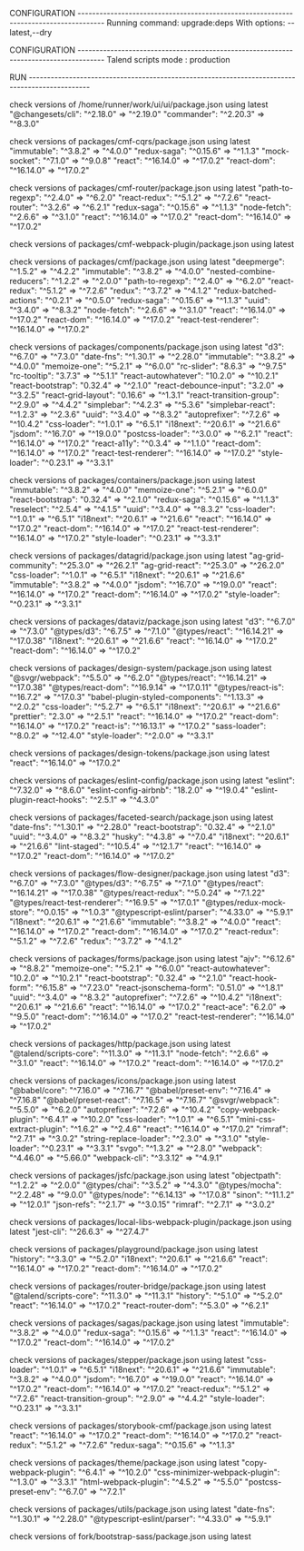 
CONFIGURATION -------------------------------------------------------------------------------------
Running command: upgrade:deps With options: --latest,--dry

CONFIGURATION -------------------------------------------------------------------------------------
Talend scripts mode : production

RUN -----------------------------------------------------------------------------------------------

check versions of /home/runner/work/ui/ui/package.json using latest
"@changesets/cli": "^2.18.0" => "^2.19.0"
"commander": "^2.20.3" => "^8.3.0"

check versions of packages/cmf-cqrs/package.json using latest
"immutable": "^3.8.2" => "^4.0.0"
"redux-saga": "^0.15.6" => "^1.1.3"
"mock-socket": "^7.1.0" => "^9.0.8"
"react": "^16.14.0" => "^17.0.2"
"react-dom": "^16.14.0" => "^17.0.2"

check versions of packages/cmf-router/package.json using latest
"path-to-regexp": "^2.4.0" => "^6.2.0"
"react-redux": "^5.1.2" => "^7.2.6"
"react-router": "^3.2.6" => "^6.2.1"
"redux-saga": "^0.15.6" => "^1.1.3"
"node-fetch": "^2.6.6" => "^3.1.0"
"react": "^16.14.0" => "^17.0.2"
"react-dom": "^16.14.0" => "^17.0.2"

check versions of packages/cmf-webpack-plugin/package.json using latest

check versions of packages/cmf/package.json using latest
"deepmerge": "^1.5.2" => "^4.2.2"
"immutable": "^3.8.2" => "^4.0.0"
"nested-combine-reducers": "^1.2.2" => "^2.0.0"
"path-to-regexp": "^2.4.0" => "^6.2.0"
"react-redux": "^5.1.2" => "^7.2.6"
"redux": "^3.7.2" => "^4.1.2"
"redux-batched-actions": "^0.2.1" => "^0.5.0"
"redux-saga": "^0.15.6" => "^1.1.3"
"uuid": "^3.4.0" => "^8.3.2"
"node-fetch": "^2.6.6" => "^3.1.0"
"react": "^16.14.0" => "^17.0.2"
"react-dom": "^16.14.0" => "^17.0.2"
"react-test-renderer": "^16.14.0" => "^17.0.2"

check versions of packages/components/package.json using latest
"d3": "^6.7.0" => "^7.3.0"
"date-fns": "^1.30.1" => "^2.28.0"
"immutable": "^3.8.2" => "^4.0.0"
"memoize-one": "^5.2.1" => "^6.0.0"
"rc-slider": "8.6.3" => "^9.7.5"
"rc-tooltip": "3.7.3" => "^5.1.1"
"react-autowhatever": "10.2.0" => "^10.2.1"
"react-bootstrap": "0.32.4" => "^2.1.0"
"react-debounce-input": "3.2.0" => "^3.2.5"
"react-grid-layout": "0.16.6" => "^1.3.1"
"react-transition-group": "^2.9.0" => "^4.4.2"
"simplebar": "^4.2.3" => "^5.3.6"
"simplebar-react": "^1.2.3" => "^2.3.6"
"uuid": "^3.4.0" => "^8.3.2"
"autoprefixer": "^7.2.6" => "^10.4.2"
"css-loader": "^1.0.1" => "^6.5.1"
"i18next": "^20.6.1" => "^21.6.6"
"jsdom": "^16.7.0" => "^19.0.0"
"postcss-loader": "^3.0.0" => "^6.2.1"
"react": "^16.14.0" => "^17.0.2"
"react-a11y": "^0.3.4" => "^1.1.0"
"react-dom": "^16.14.0" => "^17.0.2"
"react-test-renderer": "^16.14.0" => "^17.0.2"
"style-loader": "^0.23.1" => "^3.3.1"

check versions of packages/containers/package.json using latest
"immutable": "^3.8.2" => "^4.0.0"
"memoize-one": "^5.2.1" => "^6.0.0"
"react-bootstrap": "0.32.4" => "^2.1.0"
"redux-saga": "^0.15.6" => "^1.1.3"
"reselect": "^2.5.4" => "^4.1.5"
"uuid": "^3.4.0" => "^8.3.2"
"css-loader": "^1.0.1" => "^6.5.1"
"i18next": "^20.6.1" => "^21.6.6"
"react": "^16.14.0" => "^17.0.2"
"react-dom": "^16.14.0" => "^17.0.2"
"react-test-renderer": "^16.14.0" => "^17.0.2"
"style-loader": "^0.23.1" => "^3.3.1"

check versions of packages/datagrid/package.json using latest
"ag-grid-community": "^25.3.0" => "^26.2.1"
"ag-grid-react": "^25.3.0" => "^26.2.0"
"css-loader": "^1.0.1" => "^6.5.1"
"i18next": "^20.6.1" => "^21.6.6"
"immutable": "^3.8.2" => "^4.0.0"
"jsdom": "^16.7.0" => "^19.0.0"
"react": "^16.14.0" => "^17.0.2"
"react-dom": "^16.14.0" => "^17.0.2"
"style-loader": "^0.23.1" => "^3.3.1"

check versions of packages/dataviz/package.json using latest
"d3": "^6.7.0" => "^7.3.0"
"@types/d3": "^6.7.5" => "^7.1.0"
"@types/react": "^16.14.21" => "^17.0.38"
"i18next": "^20.6.1" => "^21.6.6"
"react": "^16.14.0" => "^17.0.2"
"react-dom": "^16.14.0" => "^17.0.2"

check versions of packages/design-system/package.json using latest
"@svgr/webpack": "^5.5.0" => "^6.2.0"
"@types/react": "^16.14.21" => "^17.0.38"
"@types/react-dom": "^16.9.14" => "^17.0.11"
"@types/react-is": "^16.7.2" => "^17.0.3"
"babel-plugin-styled-components": "^1.13.3" => "^2.0.2"
"css-loader": "^5.2.7" => "^6.5.1"
"i18next": "^20.6.1" => "^21.6.6"
"prettier": "2.3.0" => "^2.5.1"
"react": "^16.14.0" => "^17.0.2"
"react-dom": "^16.14.0" => "^17.0.2"
"react-is": "^16.13.1" => "^17.0.2"
"sass-loader": "^8.0.2" => "^12.4.0"
"style-loader": "^2.0.0" => "^3.3.1"

check versions of packages/design-tokens/package.json using latest
"react": "^16.14.0" => "^17.0.2"

check versions of packages/eslint-config/package.json using latest
"eslint": "^7.32.0" => "^8.6.0"
"eslint-config-airbnb": "18.2.0" => "^19.0.4"
"eslint-plugin-react-hooks": "^2.5.1" => "^4.3.0"

check versions of packages/faceted-search/package.json using latest
"date-fns": "^1.30.1" => "^2.28.0"
"react-bootstrap": "0.32.4" => "^2.1.0"
"uuid": "^3.4.0" => "^8.3.2"
"husky": "^4.3.8" => "^7.0.4"
"i18next": "^20.6.1" => "^21.6.6"
"lint-staged": "^10.5.4" => "^12.1.7"
"react": "^16.14.0" => "^17.0.2"
"react-dom": "^16.14.0" => "^17.0.2"

check versions of packages/flow-designer/package.json using latest
"d3": "^6.7.0" => "^7.3.0"
"@types/d3": "^6.7.5" => "^7.1.0"
"@types/react": "^16.14.21" => "^17.0.38"
"@types/react-redux": "^5.0.24" => "^7.1.22"
"@types/react-test-renderer": "^16.9.5" => "^17.0.1"
"@types/redux-mock-store": "^0.0.15" => "^1.0.3"
"@typescript-eslint/parser": "^4.33.0" => "^5.9.1"
"i18next": "^20.6.1" => "^21.6.6"
"immutable": "^3.8.2" => "^4.0.0"
"react": "^16.14.0" => "^17.0.2"
"react-dom": "^16.14.0" => "^17.0.2"
"react-redux": "^5.1.2" => "^7.2.6"
"redux": "^3.7.2" => "^4.1.2"

check versions of packages/forms/package.json using latest
"ajv": "^6.12.6" => "^8.8.2"
"memoize-one": "^5.2.1" => "^6.0.0"
"react-autowhatever": "10.2.0" => "^10.2.1"
"react-bootstrap": "0.32.4" => "^2.1.0"
"react-hook-form": "^6.15.8" => "^7.23.0"
"react-jsonschema-form": "0.51.0" => "^1.8.1"
"uuid": "^3.4.0" => "^8.3.2"
"autoprefixer": "^7.2.6" => "^10.4.2"
"i18next": "^20.6.1" => "^21.6.6"
"react": "^16.14.0" => "^17.0.2"
"react-ace": "6.2.0" => "^9.5.0"
"react-dom": "^16.14.0" => "^17.0.2"
"react-test-renderer": "^16.14.0" => "^17.0.2"

check versions of packages/http/package.json using latest
"@talend/scripts-core": "^11.3.0" => "^11.3.1"
"node-fetch": "^2.6.6" => "^3.1.0"
"react": "^16.14.0" => "^17.0.2"
"react-dom": "^16.14.0" => "^17.0.2"

check versions of packages/icons/package.json using latest
"@babel/core": "^7.16.0" => "^7.16.7"
"@babel/preset-env": "^7.16.4" => "^7.16.8"
"@babel/preset-react": "^7.16.5" => "^7.16.7"
"@svgr/webpack": "^5.5.0" => "^6.2.0"
"autoprefixer": "^7.2.6" => "^10.4.2"
"copy-webpack-plugin": "^6.4.1" => "^10.2.0"
"css-loader": "^1.0.1" => "^6.5.1"
"mini-css-extract-plugin": "^1.6.2" => "^2.4.6"
"react": "^16.14.0" => "^17.0.2"
"rimraf": "^2.7.1" => "^3.0.2"
"string-replace-loader": "^2.3.0" => "^3.1.0"
"style-loader": "^0.23.1" => "^3.3.1"
"svgo": "^1.3.2" => "^2.8.0"
"webpack": "^4.46.0" => "^5.66.0"
"webpack-cli": "^3.3.12" => "^4.9.1"

check versions of packages/jsfc/package.json using latest
"objectpath": "^1.2.2" => "^2.0.0"
"@types/chai": "^3.5.2" => "^4.3.0"
"@types/mocha": "^2.2.48" => "^9.0.0"
"@types/node": "^6.14.13" => "^17.0.8"
"sinon": "^11.1.2" => "^12.0.1"
"json-refs": "^2.1.7" => "^3.0.15"
"rimraf": "^2.7.1" => "^3.0.2"

check versions of packages/local-libs-webpack-plugin/package.json using latest
"jest-cli": "^26.6.3" => "^27.4.7"

check versions of packages/playground/package.json using latest
"history": "^3.3.0" => "^5.2.0"
"i18next": "^20.6.1" => "^21.6.6"
"react": "^16.14.0" => "^17.0.2"
"react-dom": "^16.14.0" => "^17.0.2"

check versions of packages/router-bridge/package.json using latest
"@talend/scripts-core": "^11.3.0" => "^11.3.1"
"history": "^5.1.0" => "^5.2.0"
"react": "^16.14.0" => "^17.0.2"
"react-router-dom": "^5.3.0" => "^6.2.1"

check versions of packages/sagas/package.json using latest
"immutable": "^3.8.2" => "^4.0.0"
"redux-saga": "^0.15.6" => "^1.1.3"
"react": "^16.14.0" => "^17.0.2"
"react-dom": "^16.14.0" => "^17.0.2"

check versions of packages/stepper/package.json using latest
"css-loader": "^1.0.1" => "^6.5.1"
"i18next": "^20.6.1" => "^21.6.6"
"immutable": "^3.8.2" => "^4.0.0"
"jsdom": "^16.7.0" => "^19.0.0"
"react": "^16.14.0" => "^17.0.2"
"react-dom": "^16.14.0" => "^17.0.2"
"react-redux": "^5.1.2" => "^7.2.6"
"react-transition-group": "^2.9.0" => "^4.4.2"
"style-loader": "^0.23.1" => "^3.3.1"

check versions of packages/storybook-cmf/package.json using latest
"react": "^16.14.0" => "^17.0.2"
"react-dom": "^16.14.0" => "^17.0.2"
"react-redux": "^5.1.2" => "^7.2.6"
"redux-saga": "^0.15.6" => "^1.1.3"

check versions of packages/theme/package.json using latest
"copy-webpack-plugin": "^6.4.1" => "^10.2.0"
"css-minimizer-webpack-plugin": "^1.3.0" => "^3.3.1"
"html-webpack-plugin": "^4.5.2" => "^5.5.0"
"postcss-preset-env": "^6.7.0" => "^7.2.1"

check versions of packages/utils/package.json using latest
"date-fns": "^1.30.1" => "^2.28.0"
"@typescript-eslint/parser": "^4.33.0" => "^5.9.1"

check versions of fork/bootstrap-sass/package.json using latest

